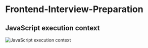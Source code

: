 # Frontend-Interview-Preparation
## JavaScript execution context
![JavaScript execution context](https://github.com/user-attachments/assets/2d4aecd9-e48e-4b86-a3c8-73b1f5125858)
